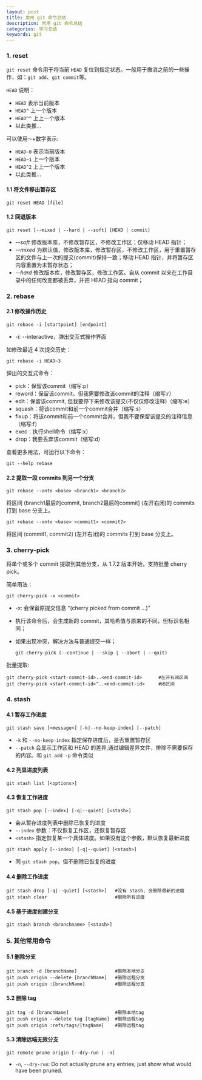 ```yaml
---
layout: post
title: 常用 git 命令总结
description: 常用 git 命令总结
categories: 学习总结
keywords: git
---
```


### 1. reset 

`git reset` 命令用于将当前 `HEAD` 复位到指定状态。一般用于撤消之前的一些操作，如：`git add`、`git commit`等。

`HEAD` 说明：
- `HEAD` 表示当前版本
- `HEAD^` 上一个版本
- `HEAD^^` 上上一个版本
- 以此类推...

可以使用`～`+数字表示:
- `HEAD~0` 表示当前版本
- `HEAD~1` 上一个版本
- `HEAD^2` 上上一个版本
- 以此类推...

#### 1.1 将文件移出暂存区

```shell
git reset HEAD [file]
```

#### 1.2 回退版本

```shell
git reset [--mixed | --hard | --soft] [HEAD | commit]
```

- *--soft* 修改版本库，不修改暂存区，不修改工作区；仅移动 HEAD 指针；
- *--mixed* 为默认值，修改版本库，修改暂存区，不修改工作区，用于重置暂存区的文件与上一次的提交(commit)保持一致；移动 HEAD 指针，并将暂存区内容重置为未暂存状态；
- *--hard* 修改版本库，修改暂存区，修改工作区。自从 commit 以来在工作目录中的任何改变都被丢弃，并把 HEAD 指向 commit；

### 2. rebase

#### 2.1 修改操作历史

```shell
git rebase -i [startpoint] [endpoint]
```

- *-i*: --interactive，弹出交互式操作界面

如修改最近 4 次提交历史：
```shell
git rebase -i HEAD~3
```

弹出的交互式命令：

- pick：保留该commit（缩写:p）
- reword：保留该commit，但我需要修改该commit的注释（缩写:r）
- edit：保留该commit, 但我要停下来修改该提交(不仅仅修改注释)（缩写:e）
- squash：将该commit和前一个commit合并（缩写:s）
- fixup：将该commit和前一个commit合并，但我不要保留该提交的注释信息（缩写:f）
- exec：执行shell命令（缩写:x）
- drop：我要丢弃该commit（缩写:d）

查看更多用法，可运行以下命令：

```shell
git --help rebase
```

#### 2.2 提取一段 commits 到另一个分支

```shell
git rebase --onto <base> <branch1> <branch2>
```
将区间 (branch1最后的commit, branch2最后的commit] (左开右闭)的 commits 打到 base 分支上。

```shell
git rebase --onto <base> <commit1> <commit2>
```
将区间 (commit1, commit2] (左开右闭)的 commits 打到 base 分支上。

### 3. cherry-pick 

将单个或多个 commit 提取到其他分支，从 1.7.2 版本开始，支持批量 cherry pick。

简单用法：

```shell
git cherry-pick -x <commit>
```

- *-x*: 会保留原提交信息 "(cherry picked from commit ...)" 
- 执行该命令后，会生成新的 commit，其哈希值与原来的不同，但标识名相同；
- 如果出现冲突，解决方法与普通提交一样；

    ```shell
    git cherry-pick (--continue | --skip | --abort | --quit)
    ```

批量提取:

```shell
git cherry-pick <start-commit-id>..<end-commit-id>      #左开右闭区间
git cherry-pick <start-commit-id>^..<end-commit-id>     #闭区间
```

### 4. stash 

#### 4.1 暂存工作进度

```shell
git stash save [<message>] [-k|--no-keep-index] [--patch]
```

- `-k` 和 `--no-keep-index` 指定保存进度后，是否重置暂存区
- `--patch` 会显示工作区和 HEAD 的差异,通过编辑差异文件，排除不需要保存的内容。和 `git add -p` 命令类似

#### 4.2 列显进度列表

```shell
git stash list [<options>]
```

#### 4.3 恢复工作进度

```shell
git stash pop [--index] [-q|--quiet] [<stash>]
```

- 会从暂存进度列表中删除已恢复的进度
- `--index` 参数：不仅恢复工作区，还恢复暂存区
- `<stash>` 指定恢复某一个具体进度。如果没有这个参数，默认恢复最新进度

```shell
git stash apply [--index] [-q|--quiet] [<stash>]
```

- 同 `git stash pop`，但不删除已恢复的进度

#### 4.4 删除工作进度

```shell
git stash drop [-q|--quiet] [<stash>]   #没有 stash, 会删除最新的进度
git stash clear                         #删除所有进度
```

#### 4.5 基于进度创建分支

```
git stash branch <branchname> [<stash>]
```

### 5. 其他常用命令

#### 5.1 删除分支

```shell
git branch -d [branchName]              #删除本地分支
git push origin --delete [branchName]   #删除远程分支
git push origin :[branchName]           #删除远程分支
```

#### 5.2 删除 tag

```shell
git tag -d [branchName]                 #删除本地tag
git push origin --delete tag [tagName]  #删除远程tag
git push origin :refs/tags/[tagName]    #删除远程tag
```

#### 5.3 清除远端无效分支

```shell
git remote prune origin [--dry-run | -n]
```

- `-n`, `--dry-run`: Do not actually prune any entries; just show what would have been pruned.